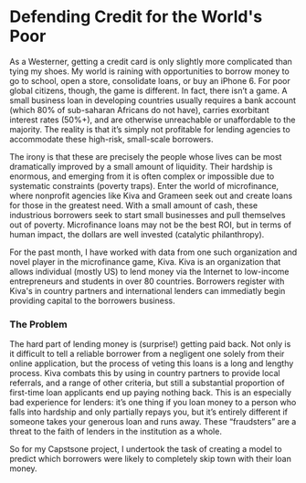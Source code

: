 
# Defending Credit for the World's Poor

As a Westerner, getting a credit card is only slightly more complicated than tying my shoes. My world is raining with opportunities to borrow money to go to school, open a store, consolidate loans, or buy an iPhone 6. For poor global citizens, though, the game is different. In fact, there isn’t a game. A small business loan in developing countries usually requires a bank account (which 80% of sub-saharan Africans do not have), carries exorbitant interest rates (50%+), and are otherwise unreachable or unaffordable to the majority. The reality is that it’s simply not profitable for lending agencies to accommodate these high-risk, small-scale borrowers.

The irony is that these are precisely the people whose lives can be most dramatically improved by a small amount of liquidity. Their hardship is enormous, and emerging from it is often complex or impossible due to systematic constraints (poverty traps). Enter the world of microfinance, where nonprofit agencies like Kiva and Grameen seek out and create loans for those in the greatest need. With a small amount of cash, these industrious borrowers seek to start small businesses and pull themselves out of poverty. Microfinance loans may not be the best ROI, but in terms of human impact, the dollars are well invested (catalytic philanthropy).

For the past month, I have worked with data from one such organization and novel player in the microfinance game, Kiva. Kiva is an organization that allows individual (mostly US) to lend money via the Internet to low-income entrepreneurs and students in over 80 countries. Borrowers register with Kiva's in country partners and international lenders can immediatly begin providing capital to the borrowers business. 

### The Problem

The hard part of lending money is (surprise!) getting paid back. Not only is it difficult to tell a reliable borrower from a negligent one solely from their online application, but the process of veting this loans is a long and lengthy process. Kiva combats this by using in country partners to provide local referrals, and a range of other criteria, but still a substantial proportion of first-time loan applicants end up paying nothing back. This is an especially bad experience for lenders: it’s one thing if you loan money to a person who falls into hardship and only partially repays you, but it’s entirely different if someone takes your generous loan and runs away. These “fraudsters” are a threat to the faith of lenders in the institution as a whole.

So for my Capstsone project, I undertook the task of creating a model to predict which borrowers were likely to completely skip town with their loan money. 

